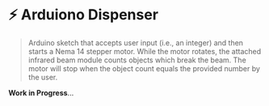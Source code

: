 # ⚡️ Arduiono Dispenser

> Arduino sketch that accepts user input (i.e., an integer) and then starts a Nema 14 stepper motor. While the motor rotates, the attached infrared beam module counts objects which break the beam. The motor will stop when the object count equals the provided number by the user.


**Work in Progress**...
